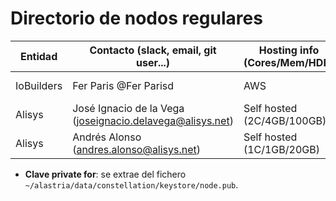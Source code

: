 ﻿# Directorio de nodos regulares

| Entidad | Contacto (slack, email, git user...) | Hosting info (Cores/Mem/HDD) | Clave private for * | enode |
| ------- | ------------------------------------ | ---------------------------------- | ------------- | ----- |
| IoBuilders | Fer Paris @Fer Parisd | AWS | Xt8uWCb0YiBoB8EHfNGDFGYgOHza2HQpR6kvHxeZFS0= | enode://6dcccbad7a4e75701fef6fd0f578c7d3873a853c905a911c416c896914b7cbd46320c363659c46ea32abedd397cb592c001c274dd282c46ed0c63e95c242453c@34.241.169.145:21000?discport=0 |
| Alisys | José Ignacio de la Vega (joseignacio.delavega@alisys.net) | Self hosted (2C/4GB/100GB) | Hxgajj8XokioxyQFIr/+c31PqtZqYQEBiJQMNq6HYgM= | enode://ce699f69b1ef2d191410a9b205c7591094c450f985b2172d5cdc1e24a72f0d9b8b637526712bf97cf46833390e93136fbe616958a0ef08f6afb8f9d5c9c96779@217.130.52.154:21000?discport=0 |
| Alisys | Andrés Alonso (andres.alonso@alisys.net) | Self hosted (1C/1GB/20GB) | sf8kk7Uytsznx5YrQH6PjHGegf7PHnBZ/7P1SOLFGWw= | enode://458230a7675d1268e1dd0f7507d1fbf038575f5d3c29e627a3b372faf96cccd8918eac911d071070a1566808e649381c1cc156ffc4a2d04611fee720119b9368@195.181.210.110:21000?discport=0 |

* **Clave private for**: se extrae del fichero `~/alastria/data/constellation/keystore/node.pub`.
